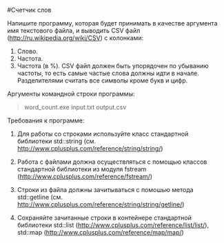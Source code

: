 #Счетчик слов

Напишите программу, которая будет принимать в качестве аргумента имя текстового файла, и выводить CSV файл (http://ru.wikipedia.org/wiki/CSV) с колонками:
1. Слово.
2. Частота.
3. Частота (в %).
CSV файл должен быть упорядочен по убыванию частоты, то есть самые частые слова
должны идти в начале. Разделителями считать все символы кроме букв и цифр.


Аргументы командной строки программы:  
> word_count.exe input.txt output.csv  

Требования к программе:  

1. Для работы со строками используйте класс стандартной библиотеки std::string (см. http://www.cplusplus.com/reference/string/string/)   

2. Работа с файлами должна осуществляться с помощью классов стандартной библиотеки из модуля fstream (http://www.cplusplus.com/reference/fstream/)  

3. Строки из файла должны зачитываться с помошью метода std::getline (см. http://www.cplusplus.com/reference/string/string/getline/)  

4. Сохраняйте зачитанные строки в контейнере стандартной библиотеки std::list (http://www.cplusplus.com/reference/list/list/), std::map (http://www.cplusplus.com/reference/map/map/)  
